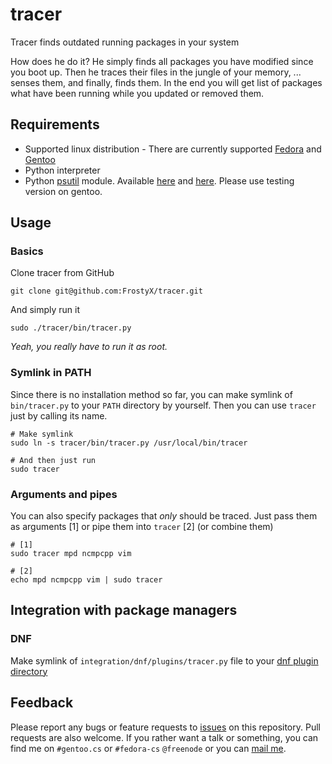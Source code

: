 # tracer

Tracer finds outdated running packages in your system

How does he do it? He simply finds all packages you have modified since you boot up. Then he traces their files in the jungle of your memory, ... senses them, and finally, finds them. In the end you will get list of packages what have been running while you updated or removed them.

## Requirements
- Supported linux distribution - There are currently supported [Fedora](http://fedoraproject.org/) and [Gentoo](http://www.gentoo.org/)
- Python interpreter
- Python [psutil](https://code.google.com/p/psutil/) module. Available [here](https://admin.fedoraproject.org/pkgdb/acls/name/python-psutil) and [here](https://packages.gentoo.org/package/dev-python/psutil). Please use testing version on gentoo.

## Usage
### Basics
Clone tracer from GitHub

	git clone git@github.com:FrostyX/tracer.git

And simply run it

	sudo ./tracer/bin/tracer.py

_Yeah, you really have to run it as root._

### Symlink in PATH
Since there is no installation method so far, you can make symlink of `bin/tracer.py` to your `PATH` directory by yourself. Then you can use `tracer` just by calling its name.

	# Make symlink
	sudo ln -s tracer/bin/tracer.py /usr/local/bin/tracer

	# And then just run
	sudo tracer

### Arguments and pipes
You can also specify packages that *only* should be traced. Just pass them as arguments [1] or pipe them into `tracer` [2] \(or combine them\)

	# [1]
	sudo tracer mpd ncmpcpp vim

	# [2]
	echo mpd ncmpcpp vim | sudo tracer


## Integration with package managers
### DNF
Make symlink of `integration/dnf/plugins/tracer.py` file to your [dnf plugin directory](http://akozumpl.github.io/dnf/api_conf.html#dnf.conf.Conf.pluginpath)


## Feedback
Please report any bugs or feature requests to [issues](https://github.com/FrostyX/tracer/issues) on this repository. Pull requests are also welcome. If you rather want a talk or something, you can find me on `#gentoo.cs` or `#fedora-cs` `@freenode` or you can [mail me](mailto:frostyx@email.cz).
